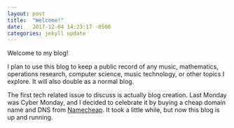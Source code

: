 ```yaml
---
layout: post
title:  "Welcome!"
date:   2017-12-04 14:23:17 -0500
categories: jekyll update
---
```

Welcome to my blog!

I plan to use this blog to keep a public record of any music, mathematics, operations research, computer science, music technology, or other topics I explore. It will also double as a normal blog.

The first tech related issue to discuss is actually blog creation. Last Monday was Cyber Monday, and I decided to celebrate it by buying a cheap domain name and DNS from [Namecheap](https://www.namecheap.com). It took a little while, but now this blog is up and running.
